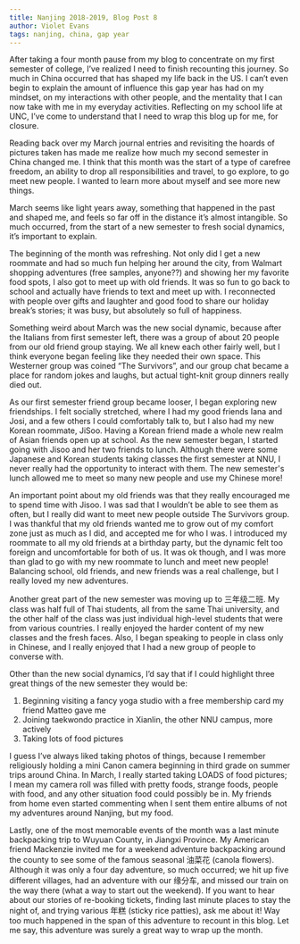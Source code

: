 ```yaml
---
title: Nanjing 2018-2019, Blog Post 8
author: Violet Evans
tags: nanjing, china, gap year
---
```

After taking a four month pause from my blog to concentrate on my first semester of college, I’ve realized I need to finish recounting this journey. So much in China occurred that has shaped my life back in the US. I can’t even begin to explain the amount of influence this gap year has had on my mindset, on my interactions with other people, and the mentality that I can now take with me in my everyday activities. Reflecting on my school life at UNC, I’ve come to understand that I need to wrap this blog up for me, for closure.

Reading back over my March journal entries and revisiting the hoards of pictures taken has made me realize how much my second semester in China changed me. I think that this month was the start of a type of carefree freedom, an ability to drop all responsibilities and travel, to go explore, to go meet new people. I wanted to learn more about myself and see more new things.

March seems like light years away, something that happened in the past and shaped me, and feels so far off in the distance it’s almost intangible. So much occurred, from the start of a new semester to fresh social dynamics, it’s important to explain.

The beginning of the month was refreshing. Not only did I get a new roommate and had so much fun helping her around the city, from Walmart shopping adventures (free samples, anyone??) and showing her my favorite food spots, I also got to meet up with old friends. It was so fun to go back to school and actually have friends to text and meet up with. I reconnected with people over gifts and laughter and good food to share our holiday break’s stories; it was busy, but absolutely so full of happiness.

Something weird about March was the new social dynamic, because after the Italians from first semester left, there was a group of about 20 people from our old friend group staying. We all knew each other fairly well, but I think everyone began feeling like they needed their own space. This Westerner group was coined “The Survivors”, and our group chat became a place for random jokes and laughs, but actual tight-knit group dinners really died out. 

As our first semester friend group became looser, I began exploring new friendships. I felt socially stretched, where I had my good friends Iana and Josi, and a few others I could comfortably talk to, but I also had my new Korean roommate, JiSoo. Having a Korean friend made a whole new realm of Asian friends open up at school. As the new semester began, I started going with Jisoo and her two friends to lunch. Although there were some Japanese and Korean students taking classes the first semester at NNU, I never really had the opportunity to interact with them. The new semester's lunch allowed me to meet so many new people and use my Chinese more!

An important point about my old friends was that they really encouraged me to spend time with Jisoo. I was sad that I wouldn’t be able to see them as often, but I really did want to meet new people outside The Survivors group. I was thankful that my old friends wanted me to grow out of my comfort zone just as much as I did, and accepted me for who I was. I introduced my roommate to all my old friends at a birthday party, but the dynamic felt too foreign and uncomfortable for both of us. It was ok though, and I was more than glad to go with my new roommate to lunch and meet new people! Balancing school, old friends, and new friends was a real challenge, but I really loved my new adventures.

Another great part of the new semester was moving up to 三年级二班. My class was half full of Thai students, all from the same Thai university, and the other half of the class was just individual high-level students that were from various countries. I really enjoyed the harder content of my new classes and the fresh faces. Also, I began speaking to people in class only in Chinese, and I really enjoyed that I had a new group of people to converse with. 

Other than the new social dynamics, I’d say that if I could highlight three great things of the new semester they would be:
1) Beginning visiting a fancy yoga studio with a free membership card my friend Matteo gave me
2) Joining taekwondo practice in Xianlin, the other NNU campus, more actively
3) Taking lots of food pictures

I guess I’ve always liked taking photos of things, because I remember religiously holding a mini Canon camera beginning in third grade on summer trips around China. In March, I really started taking LOADS of food pictures; I mean my camera roll was filled with pretty foods, strange foods, people with food, and any other situation food could possibly be in. My friends from home even started commenting when I sent them entire albums of not my adventures around Nanjing, but my food.

Lastly, one of the most memorable events of the month was a last minute backpacking trip to Wuyuan County, in Jiangxi Province. My American friend Mackenzie invited me for a weekend adventure backpacking around the county to see some of the famous seasonal 油菜花 (canola flowers). Although it was only a four day adventure, so much occurred; we hit up five different villages, had an adventure with our 缘分车, and missed our train on the way there (what a way to start out the weekend). If you want to hear about our stories of re-booking tickets, finding last minute places to stay the night of, and trying various 年糕 (sticky rice patties), ask me about it! Way too much happened in the span of this adventure to recount in this blog. Let me say, this adventure was surely a great way to wrap up the month.